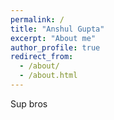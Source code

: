 ```yaml
---
permalink: /
title: "Anshul Gupta"
excerpt: "About me"
author_profile: true
redirect_from: 
  - /about/
  - /about.html
---
```

Sup bros
